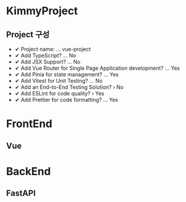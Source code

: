 # KimmyProject

## Project 구성

- ✔ Project name: … vue-project
- ✔ Add TypeScript? … No
- ✔ Add JSX Support? … No
- ✔ Add Vue Router for Single Page Application development? … Yes
- ✔ Add Pinia for state management? … Yes
- ✔ Add Vitest for Unit Testing? … No
- ✔ Add an End-to-End Testing Solution? › No
- ✔ Add ESLint for code quality? › Yes
- ✔ Add Prettier for code formatting? … Yes

# FrontEnd

## Vue

# BackEnd

## FastAPI
